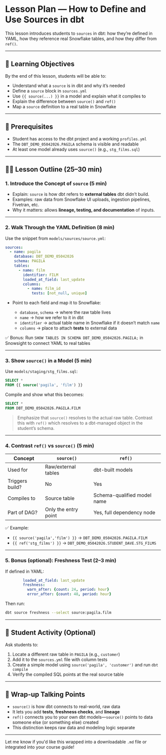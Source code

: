 
# Lesson Plan — **How to Define and Use Sources in dbt**

This lesson introduces students to `sources` in dbt: how they’re defined in YAML, how they reference real Snowflake tables, and how they differ from `ref()`.

---

## 🧠 Learning Objectives

By the end of this lesson, students will be able to:

- Understand what a `source` is in dbt and why it’s needed  
- Define a `source` block in `sources.yml`  
- Use `{{ source(...) }}` in a model and explain what it compiles to  
- Explain the difference between `source()` and `ref()`  
- Map a `source` definition to a real table in Snowflake

---

## 🧱 Prerequisites

- Student has access to the dbt project and a working `profiles.yml`
- The `DBT_DEMO_05042026.PAGILA` schema is visible and readable
- At least one model already uses `source()` (e.g., `stg_films.sql`)

---

## 🧑‍🏫 Lesson Outline (25–30 min)

### 1. Introduce the Concept of `source` (5 min)

- Explain: `source` is how dbt refers to **external tables** dbt didn’t build.
- Examples: raw data from Snowflake UI uploads, ingestion pipelines, Fivetran, etc.
- Why it matters: allows **lineage, testing, and documentation** of inputs.

---

### 2. Walk Through the YAML Definition (8 min)

Use the snippet from `models/sources/source.yml`:

```yaml
sources:
  - name: pagila
    database: DBT_DEMO_05042026
    schema: PAGILA
    tables:
      - name: film
        identifier: FILM
        loaded_at_field: last_update
        columns:
          - name: film_id
            tests: [not_null, unique]
````

* Point to each field and map it to Snowflake:

  * `database`, `schema` → where the raw table lives
  * `name` → how we refer to it in dbt
  * `identifier` → actual table name in Snowflake if it doesn’t match `name`
  * `columns` → place to attach **tests** to external data

✅ Bonus: Run `SHOW TABLES IN SCHEMA DBT_DEMO_05042026.PAGILA;` in Snowsight to connect YAML to real tables

---

### 3. Show `source()` in a Model (5 min)

Use `models/staging/stg_films.sql`:

```sql
SELECT *
FROM {{ source('pagila', 'film') }}
```

Compile and show what this becomes:

```sql
SELECT *
FROM DBT_DEMO_05042026.PAGILA.FILM
```

> Emphasize that `source()` resolves to the actual raw table.
> Contrast this with `ref()` which resolves to a dbt-managed object in the student’s schema.

---

### 4. Contrast `ref()` vs `source()` (5 min)

| Concept         | `source()`           | `ref()`                     |
| --------------- | -------------------- | --------------------------- |
| Used for        | Raw/external tables  | dbt-built models            |
| Triggers build? | No                   | Yes                         |
| Compiles to     | Source table         | Schema-qualified model name |
| Part of DAG?    | Only the entry point | Yes, full dependency node   |

✅ Example:

* `{{ source('pagila','film') }}` → `DBT_DEMO_05042026.PAGILA.FILM`
* `{{ ref('stg_films') }}` → `DBT_DEMO_05042026.STUDENT_DAVE.STG_FILMS`

---

### 5. Bonus (optional): Freshness Test (2–3 min)

If defined in YAML:

```yaml
        loaded_at_field: last_update
        freshness:
          warn_after: {count: 24, period: hour}
          error_after: {count: 48, period: hour}
```

Then run:

```bash
dbt source freshness --select source:pagila.film
```

---

## 🧪 Student Activity (Optional)

Ask students to:

1. Locate a different raw table in `PAGILA` (e.g., `customer`)
2. Add it to the `sources.yml` file with column tests
3. Create a simple model using `source('pagila', 'customer')` and run `dbt compile`
4. Verify the compiled SQL points at the real source table

---

## 💬 Wrap-up Talking Points

* `source()` is how dbt connects to real-world, raw data
* It lets you add **tests**, **freshness checks**, and **lineage**
* `ref()` connects you to your own dbt models—`source()` points to data someone else (or something else) created
* This distinction keeps raw data and modeling logic separate

---

Let me know if you'd like this wrapped into a downloadable `.md` file or integrated into your course guide!

